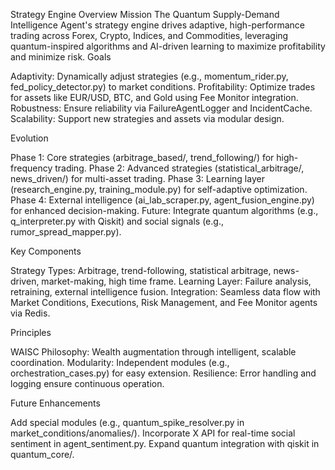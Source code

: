 Strategy Engine Overview
Mission
The Quantum Supply-Demand Intelligence Agent's strategy engine drives adaptive, high-performance trading across Forex, Crypto, Indices, and Commodities, leveraging quantum-inspired algorithms and AI-driven learning to maximize profitability and minimize risk.
Goals

Adaptivity: Dynamically adjust strategies (e.g., momentum_rider.py, fed_policy_detector.py) to market conditions.
Profitability: Optimize trades for assets like EUR/USD, BTC, and Gold using Fee Monitor integration.
Robustness: Ensure reliability via FailureAgentLogger and IncidentCache.
Scalability: Support new strategies and assets via modular design.

Evolution

Phase 1: Core strategies (arbitrage_based/, trend_following/) for high-frequency trading.
Phase 2: Advanced strategies (statistical_arbitrage/, news_driven/) for multi-asset trading.
Phase 3: Learning layer (research_engine.py, training_module.py) for self-adaptive optimization.
Phase 4: External intelligence (ai_lab_scraper.py, agent_fusion_engine.py) for enhanced decision-making.
Future: Integrate quantum algorithms (e.g., q_interpreter.py with Qiskit) and social signals (e.g., rumor_spread_mapper.py).

Key Components

Strategy Types: Arbitrage, trend-following, statistical arbitrage, news-driven, market-making, high time frame.
Learning Layer: Failure analysis, retraining, external intelligence fusion.
Integration: Seamless data flow with Market Conditions, Executions, Risk Management, and Fee Monitor agents via Redis.

Principles

WAISC Philosophy: Wealth augmentation through intelligent, scalable coordination.
Modularity: Independent modules (e.g., orchestration_cases.py) for easy extension.
Resilience: Error handling and logging ensure continuous operation.

Future Enhancements

Add special modules (e.g., quantum_spike_resolver.py in market_conditions/anomalies/).
Incorporate X API for real-time social sentiment in agent_sentiment.py.
Expand quantum integration with qiskit in quantum_core/.
